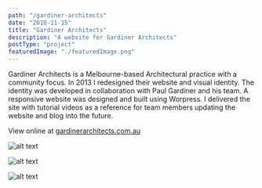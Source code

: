 ```yaml
---
path: "/gardiner-architects"
date: "2018-11-15"
title: "Gardiner Architects"
description: "A website for Gardiner Architects"
postType: "project"
featuredImage: "./featuredImage.png"
---
```


Gardiner Architects is a Melbourne-based Architectural practice with a community focus. In 2013 I redesigned their website and visual identity. The identity was developed in collaboration with Paul Gardiner and his team. A responsive website was designed and built using Worpress. I delivered the site with tutorial videos as a reference for team members updating the website and blog into the future.

View online at [gardinerarchitects.com.au](https://www.gardinerarchitects.com.au)

![alt text](/gardiner-01.png "TH")

![alt text](/gardiner-02.png "TH")

![alt text](/gardiner-03.png "TH")